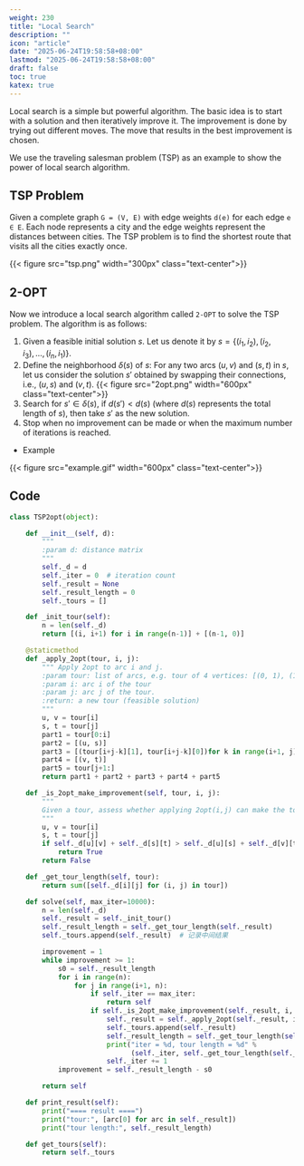 ```yaml
---
weight: 230
title: "Local Search"
description: ""
icon: "article"
date: "2025-06-24T19:58:58+08:00"
lastmod: "2025-06-24T19:58:58+08:00"
draft: false
toc: true
katex: true
---
```


Local search is a simple but powerful algorithm. The basic idea is to start with a solution and then iteratively improve it. The improvement is done by trying out different moves. The move that results in the best improvement is chosen.

We use the traveling salesman problem (TSP) as an example to show the power of local search algorithm.

## TSP Problem

Given a complete graph `G = (V, E)` with edge weights `d(e)` for each edge `e ∈ E`. Each node represents a city and the edge weights represent the distances between cities. The TSP problem is to find the shortest route that visits all the cities exactly once. 

{{< figure src="tsp.png" width="300px" class="text-center">}}

## 2-OPT

Now we introduce a local search algorithm called `2-OPT` to solve the TSP problem. The algorithm is as follows:

1. Given a feasible initial solution $s$. Let us denote it by $s=\{(i_1, i_2), (i_2, i_3), \ldots, (i_n, i_1)\}$.
2. Define the neighborhood $\delta(s)$ of $s$: For any two arcs $(u, v)$ and $(s, t)$ in $s$, let us consider the solution $s'$ obtained by swapping their connections, i.e., $(u, s)$ and $(v, t)$. 
    {{< figure src="2opt.png" width="600px" class="text-center">}}
3. Search for $s'\in \delta(s)$, if $d(s') < d(s)$ (where $d(s)$ represents the total length of $s$), then take $s'$ as the new solution.
4. Stop when no improvement can be made or when the maximum number of iterations is reached.

* Example

{{< figure src="example.gif" width="600px" class="text-center">}}

## Code

```python
class TSP2opt(object):

    def __init__(self, d):
        """
        :param d: distance matrix
        """
        self._d = d
        self._iter = 0  # iteration count
        self._result = None
        self._result_length = 0
        self._tours = [] 

    def _init_tour(self):
        n = len(self._d)
        return [(i, i+1) for i in range(n-1)] + [(n-1, 0)]

    @staticmethod
    def _apply_2opt(tour, i, j):
        """ Apply 2opt to arc i and j.
        :param tour: list of arcs, e.g. tour of 4 vertices: [(0, 1), (1, 2), (2, 3), (3, 0)]
        :param i: arc i of the tour
        :param j: arc j of the tour.
        :return: a new tour (feasible solution)
        """
        u, v = tour[i]
        s, t = tour[j]
        part1 = tour[0:i]
        part2 = [(u, s)]
        part3 = [(tour[i+j-k][1], tour[i+j-k][0])for k in range(i+1, j)]
        part4 = [(v, t)]
        part5 = tour[j+1:]
        return part1 + part2 + part3 + part4 + part5

    def _is_2opt_make_improvement(self, tour, i, j):
        """
        Given a tour, assess whether applying 2opt(i,j) can make the tour shorter.
        """
        u, v = tour[i]
        s, t = tour[j]
        if self._d[u][v] + self._d[s][t] > self._d[u][s] + self._d[v][t]:
            return True
        return False

    def _get_tour_length(self, tour):
        return sum([self._d[i][j] for (i, j) in tour])

    def solve(self, max_iter=10000):
        n = len(self._d)
        self._result = self._init_tour()
        self._result_length = self._get_tour_length(self._result)
        self._tours.append(self._result)  # 记录中间结果

        improvement = 1
        while improvement >= 1:
            s0 = self._result_length
            for i in range(n):
                for j in range(i+1, n):
                    if self._iter == max_iter:
                        return self
                    if self._is_2opt_make_improvement(self._result, i, j):
                        self._result = self._apply_2opt(self._result, i, j)
                        self._tours.append(self._result) 
                        self._result_length = self._get_tour_length(self._result)
                        print("iter = %d, tour length = %d" %
                              (self._iter, self._get_tour_length(self._result)))
                        self._iter += 1
            improvement = self._result_length - s0

        return self

    def print_result(self):
        print("==== result ====")
        print("tour:", [arc[0] for arc in self._result])
        print("tour length:", self._result_length)

    def get_tours(self):
        return self._tours
```